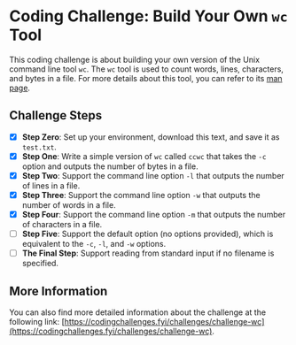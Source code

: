 # Coding Challenge: Build Your Own `wc` Tool

This coding challenge is about building your own version of the Unix command line tool `wc`. The `wc` tool is used to count words, lines, characters, and bytes in a file. For more details about this tool, you can refer to its [man page](https://man7.org/linux/man-pages/man1/wc.1.html).

## Challenge Steps

- [X] **Step Zero**: Set up your environment, download this text, and save it as `test.txt`.
- [X] **Step One**: Write a simple version of `wc` called `ccwc` that takes the `-c` option and outputs the number of bytes in a file.
- [X] **Step Two**: Support the command line option `-l` that outputs the number of lines in a file.
- [X] **Step Three**: Support the command line option `-w` that outputs the number of words in a file.
- [X] **Step Four**: Support the command line option `-m` that outputs the number of characters in a file.
- [ ] **Step Five**: Support the default option (no options provided), which is equivalent to the `-c`, `-l`, and `-w` options.
- [ ] **The Final Step**: Support reading from standard input if no filename is specified.

## More Information

You can also find more detailed information about the challenge at the following link: [https://codingchallenges.fyi/challenges/challenge-wc](https://codingchallenges.fyi/challenges/challenge-wc).

